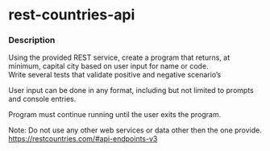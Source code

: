 # rest-countries-api

### Description
Using the provided REST service, create a program that returns, at minimum, capital city based on user input for name or code.<br>
Write several tests that validate positive and negative scenario’s<br>

User input can be done in any format, including but not limited to prompts and console entries.  <br>

Program must continue running until the user exits the program.<br>

Note: Do not use any other web services or data other then the one provide.<br>
https://restcountries.com/#api-endpoints-v3<br>

